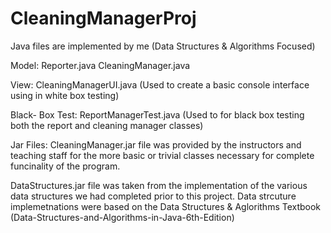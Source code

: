 # CleaningManagerProj

Java files are implemented by me (Data Structures & Algorithms Focused)

Model: Reporter.java CleaningManager.java

View: CleaningManagerUI.java (Used to create a basic console interface using in white box testing)

Black- Box Test: ReportManagerTest.java (Used to for black box testing both the report and cleaning manager classes)

Jar Files: CleaningManager.jar file was provided by the instructors and teaching staff for the more basic or trivial classes necessary for complete funcinality of the program.

DataStructures.jar file was taken from the implementation of the various data structures we had completed prior to this project. Data strcuture implemetnations were based on the Data Structures & Aglorithms Textbook (Data-Structures-and-Algorithms-in-Java-6th-Edition)

